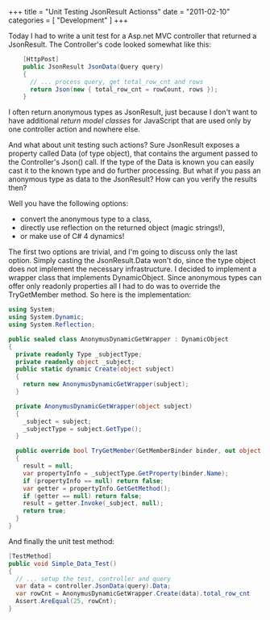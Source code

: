 +++
title = "Unit Testing JsonResult Actionss"
date = "2011-02-10"
categories = [ "Development" ]
+++

Today I had to write a unit test for a Asp.net MVC controller that returned a
JsonResult. The Controller's code looked somewhat like this:

```csharp
    [HttpPost]
    public JsonResult JsonData(Query query)
    {
      // ... process query, get total_row_cnt and rows
      return Json(new { total_row_cnt = rowCount, rows });
    }
```

I often return anonymous types as JsonResult, just because I don't want to
have additional _return model classes_ for JavaScript that are used only by
one controller action and nowhere else.

And what about unit testing such actions? Sure JsonResult exposes a property
called Data (of type object), that contains the argument passed to the
Controller's Json() call. If the type of the Data is known you can easily cast
it to the known type and do further processing. But what if you pass an
anonymous type as data to the JsonResult? How can you verify the results then?

Well you have the following options:

  * convert the anonymous type to a class,
  * directly use reflection on the returned object (magic strings!),
  * or make use of C# 4 dynamics!

The first two options are trivial, and I'm going to discuss only the last
option. Simply casting the JsonResult.Data won't do, since the type object
does not implement the necessary infrastructure. I decided to implement a
wrapper class that implements DynamicObject. Since anonymous types can offer
only readonly properties all I had to do was to override the TryGetMember
method. So here is the implementation:

```csharp
using System;
using System.Dynamic;
using System.Reflection;

public sealed class AnonymusDynamicGetWrapper : DynamicObject
{
  private readonly Type _subjectType;
  private readonly object _subject;
  public static dynamic Create(object subject)
  {
    return new AnonymusDynamicGetWrapper(subject);
  }

  private AnonymusDynamicGetWrapper(object subject)
  {
    _subject = subject;
    _subjectType = subject.GetType();
  }

  public override bool TryGetMember(GetMemberBinder binder, out object result)
  {
    result = null;
    var propertyInfo = _subjectType.GetProperty(binder.Name);
    if (propertyInfo == null) return false;
    var getter = propertyInfo.GetGetMethod();
    if (getter == null) return false;
    result = getter.Invoke(_subject, null);
    return true;
  }
}
```

And finally the unit test method:

```csharp
[TestMethod]
public void Simple_Data_Test()
{
  // ... setup the test, controller and query
  var data = controller.JsonData(query).Data;
  var rowCnt = AnonymusDynamicGetWrapper.Create(data).total_row_cnt
  Assert.AreEqual(25, rowCnt);
}
```